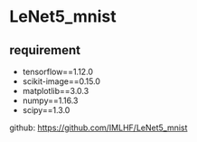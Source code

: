 # LeNet5_mnist
## requirement
- tensorflow==1.12.0
- scikit-image==0.15.0
- matplotlib==3.0.3
- numpy==1.16.3
- scipy==1.3.0

github: https://github.com/IMLHF/LeNet5_mnist

